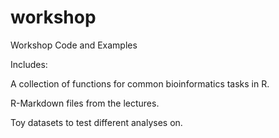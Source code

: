 # workshop
Workshop Code and Examples

Includes:

A collection of functions for common bioinformatics tasks in R.

R-Markdown files from the lectures.

Toy datasets to test different analyses on.
